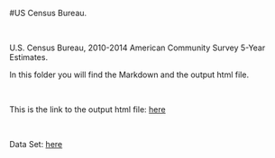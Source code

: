#US Census Bureau.

<br>

U.S. Census Bureau, 2010-2014 American Community Survey 5-Year Estimates.
<br>

In this folder you will find the Markdown and the output html file.

<br>

This is the link to the output html file: [here](https://moscosof.github.io/NYC_Constituent_Services/NYC_Constituent_Services.html)

<br>

Data Set: [here](http://www.census.gov/easystats/)